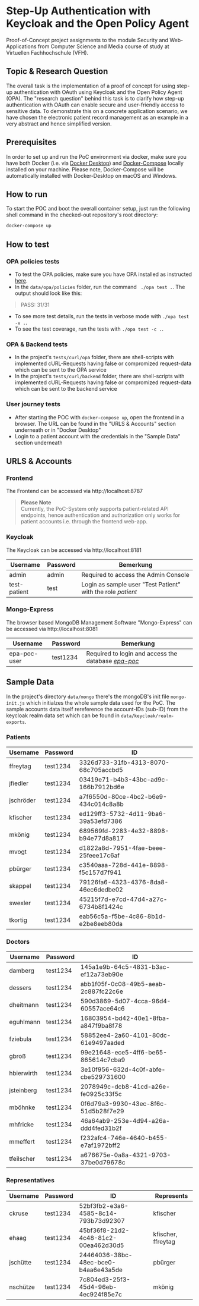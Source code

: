 # Step-Up Authentication with Keycloak and the Open Policy Agent

Proof-of-Concept project assignments to the module Security and Web-Applications from Computer Science and Media course of study at Virtuellen Fachhochschule (VFH).



## Topic & Research Question

The overall task is the implementation of a proof of concept for using step-up authentication with OAuth using Keycloak and the Open Policy Agent (OPA).
The "research question" behind this task is to clarify how step-up authentication with OAuth can enable secure and user-friendly access to sensitive data. 
To demonstrate this on a concrete application scenario, we have chosen the electronic patient record management as an example in a very abstract and hence simplified version.



## Prerequisites

In order to set up and run the PoC environment via docker, make sure you have both Docker (i.e. via [Docker Desktop](https://www.docker.com/products/docker-desktop/)) and [Docker-Compose](https://docs.docker.com/compose/install/compose-desktop/) locally installed on your machine. Please note, Docker-Compose will be automatically installed with Docker-Desktop on macOS and Windows.

## How to run

To start the POC and boot the overall container setup, just run the following shell command in the checked-out repository's root directory:

```bash
docker-compose up
```

## How to test
### OPA policies tests
- To test the OPA policies, make sure you have OPA installed as instructed [here](https://www.openpolicyagent.org/docs/latest/#running-opa).
- In the `data/opa/policies` folder, run the command ` ./opa test .`. The output should look like this:
> PASS: 31/31

- To see more test details, run the tests in verbose mode with `./opa test -v .`. 
- To see the test coverage, run the tests with `./opa test -c .`.
### OPA & Backend tests
- In the project's `tests/curl/opa` folder, there are shell-scripts with implemented cURL-Requests having false or compromized request-data which can be sent to the OPA service
- In the project's `tests/curl/backend` folder, there are shell-scripts with implemented cURL-Requests having false or compromized request-data which can be sent to the backend service

### User journey tests
- After starting the POC with `docker-compose up`, open the frontend in a browser. The URL can be found in the "URLS & Accounts" section underneath or in "Docker Desktop"
- Login to a patient account with the credentials in the "Sample Data" section underneath


## URLS & Accounts

### Frontend

The Frontend can be accessed via http://localhost:8787

> **Please Note**<br />
> Currently, the PoC-System only supports patient-related API endpoints, hence authentication and authorization only works for patient accounts i.e. through the frontend web-app.

### Keycloak

The Keycloak can be accessed via 
http://localhost:8181

| Username     | Password | Bemerkung                                                   |
| ------------ | -------- | ----------------------------------------------------------- |
| admin        | admin    | Required to access the Admin Console                        |
| test-patient | test     | Login as sample user "Test Patient" with the role *patient* |



### Mongo-Express

The browser based MongoDB Management Software "Mongo-Express" can be accessed via 
http://localhost:8081

| Username     | Password | Bemerkung                                                    |
| ------------ | -------- | ------------------------------------------------------------ |
| epa-poc-user | test1234 | Required to login and access the database [*epa-poc*](http://localhost:8081/db/epa-poc/) |



## Sample Data

In the project's directory `data/mongo` there's the mongoDB's init file `mongo-init.js` which initialzes the whole sample data used for the PoC. The sample accounts data itself rereference the account-IDs (sub-ID) from the keycloak realm data set which can be found in `data/keycloak/realm-exports`.

### Patients

| Username  | Password | ID                                   |
| --------- | -------- | ------------------------------------ |
| ffreytag  | test1234 | 3326d733-31fb-4313-8070-68c705accbd5 |
| jfiedler  | test1234 | 03419e71-b4b3-43bc-ad9c-166b7912bd6e |
| jschröder | test1234 | a7f6550d-80ce-4bc2-b6e9-434c014c8a8b |
| kfischer  | test1234 | ed129ff3-5732-4d11-9ba6-39a53efd7386 |
| mkönig    | test1234 | 689569fd-2283-4e32-8898-b94e77d8a817 |
| mvogt     | test1234 | d1822a8d-7951-4fae-beee-25feee17c6af |
| pbürger   | test1234 | c3540aaa-728d-441e-8898-f5c157d7f941 |
| skappel   | test1234 | 79126fa6-4323-4376-8da8-46ec6dedbe02 |
| swexler   | test1234 | 45215f7d-e7cd-47d4-a27c-6734b8f1424c |
| tkortig   | test1234 | eab56c5a-f5be-4c86-8b1d-e2be8eeb80da |

### Doctors

| Username   | Password | ID                                   |
| ---------- | -------- | ------------------------------------ |
| damberg    | test1234 | 145a1e9b-64c5-4831-b3ac-ef12a73eb90e |
| dessers    | test1234 | abb1f05f-0c08-49b5-aeab-2c887fc22c6e |
| dheitmann  | test1234 | 590d3869-5d07-4cca-96d4-60557ace64c6 |
| eguhlmann  | test1234 | 16803954-bd42-40e1-8fba-a847f9ba8f78 |
| fziebula   | test1234 | 58852ee4-2a60-4101-80dc-61e9497aaded |
| gbroß      | test1234 | 99e21648-ece5-4ff6-be65-865614c7cba9 |
| hbierwirth | test1234 | 3e10f956-632d-4c0f-abfe-cbe529731600 |
| jsteinberg | test1234 | 2078949c-dcb8-41cd-a26e-fe0925c33f5c |
| mböhnke    | test1234 | 0f6d79a3-9930-43ec-8f6c-51d5b28f7e29 |
| mhfricke   | test1234 | 46a64ab9-253e-4d94-a26a-ddd4fed31b2f |
| mmeffert   | test1234 | f232afc4-746e-4640-b455-e7af1972bff2 |
| tfeilscher | test1234 | a676675e-0a8a-4321-9703-37be0d79678c |



### Representatives

| Username | Password | ID                                   | Represents         |
| -------- | -------- | ------------------------------------ | ------------------ |
| ckruse   | test1234 | 52bf3fb2-e3a6-4585-8c14-793b73d92307 | kfischer           |
| ehaag    | test1234 | 45bf36f8-21d2-4c48-81c2-00ea462d30d5 | kfischer, ffreytag |
| jschütte | test1234 | 24464036-38bc-48ec-bce0-b4aa6e43a5de | pbürger            |
| nschütze | test1234 | 7c804ed3-25f3-45d4-96eb-4ec924f85e7c | mkönig             |



